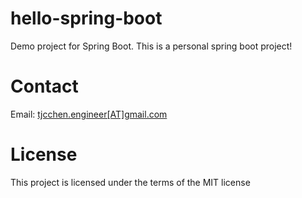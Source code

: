 # hello-spring-boot
Demo project for Spring Boot. This is a personal spring boot project!

# Contact
Email: <a href="mailto:tjcchen.engineer@gmail.com">tjcchen.engineer[AT]gmail.com</a>

# License
This project is licensed under the terms of the MIT license
